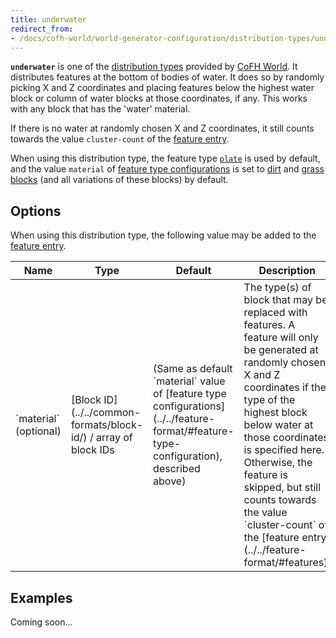 ```yaml
---
title: underwater
redirect_from:
- /docs/cofh-world/world-generator-configuration/distribution-types/underwater/
---
```


**`underwater`** is one of the [distribution types](../) provided by [CoFH
World](../../../). It distributes features at the bottom of bodies of water. It
does so by randomly picking X and Z coordinates and placing features below the
highest water block or column of water blocks at those coordinates, if any. This
works with any block that has the 'water' material.

If there is no water at randomly chosen X and Z coordinates, it still counts
towards the value `cluster-count` of the [feature
entry](../../feature-format/#features).

When using this distribution type, the feature type
[`plate`](../../feature-types/plate/) is used by default, and the value
`material` of [feature type
configurations](../../feature-format/#feature-type-configuration) is set to
[dirt](https://minecraft.wiki/w/Dirt) and [grass
blocks](https://minecraft.wiki/w/Grass_Block) (and all variations of
these blocks) by default.


Options
-------

When using this distribution type, the following value may be added to the
[feature entry](../../feature-format/#features).

<div class="uk-overflow-container">
    <table class="uk-table uk-table-striped uk-text-small">
        <thead>
            <tr>
                <th>Name</th>
                <th>Type</th>
                <th>Default</th>
                <th>Description</th>
            </tr>
        </thead>
        <tbody>
            <tr>
                <td markdown="span">`material` (optional)</td>
                <td markdown="span">
                    [Block ID](../../common-formats/block-id/)
                    / array of block IDs
                </td>
                <td markdown="span">
                    (Same as default `material` value of
                    [feature type configurations](../../feature-format/#feature-type-configuration),
                    described above)
                </td>
                <td markdown="span">
                    The type(s) of block that may be replaced with features.
                    A feature will only be generated at randomly chosen X and Z
                    coordinates if the type of the highest block below water at
                    those coordinates is specified here. Otherwise, the feature
                    is skipped, but still counts towards the value
                    `cluster-count` of the
                    [feature entry](../../feature-format/#features).
                </td>
            </tr>
        </tbody>
    </table>
</div>


Examples
--------

Coming soon...
